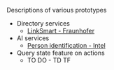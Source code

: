 Descriptions of various prototypes
* Directory services
    - [LinkSmart - Fraunhofer](linksmart.md)
* AI services
    - [Person identification - Intel](personid.md)
* Query state feature on actions
    - TO DO - TD TF
